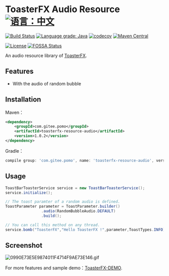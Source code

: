 # ToasterFX Audio Resource [![语言：中文](https://img.shields.io/badge/-%E4%B8%AD%E6%96%87-blue?style=social&logo=markdown)](README.md)

[![Build Status](https://travis-ci.com/Mr-Po/toasterfx-resource-audio.svg?branch=master)](https://travis-ci.com/Mr-Po/toasterfx-resource-audio)
[![Language grade: Java](https://img.shields.io/lgtm/grade/java/github/Mr-Po/toasterfx-resource-audio?logo=lgtm&logoWidth=18)](https://lgtm.com/projects/g/Mr-Po/toasterfx-resource-audio/context:java)
[![codecov](https://codecov.io/gh/Mr-Po/toasterfx-resource-audio/branch/master/graph/badge.svg)](https://codecov.io/gh/Mr-Po/toasterfx-resource-audio)
[![Maven Central](https://img.shields.io/maven-central/v/com.gitee.pomo/toasterfx-resource-audio)](https://search.maven.org/#search|ga|1|com.gitee.pomo.toasterfx-resource-audio)

[![License](https://img.shields.io/github/license/Mr-Po/toasterfx-resource-audio?color=blue)](LICENSE)
[![FOSSA Status](https://app.fossa.com/api/projects/git%2Bgithub.com%2FMr-Po%2Ftoasterfx-resource-audio.svg?type=shield)](https://app.fossa.com/projects/git%2Bgithub.com%2FMr-Po%2Ftoasterfx-resource-audio?ref=badge_shield)

An audio resource library of [ToasterFX](../../../toasterfx).

## Features
* With the audio of random bubble

## Installation

Maven：
```xml
<dependency>
    <groupId>com.gitee.pomo</groupId>
    <artifactId>toasterfx-resource-audio</artifactId>
    <version>1.0.2</version>
</dependency>
```

Gradle：
```groovy
compile group: 'com.gitee.pomo', name: 'toasterfx-resource-audio', version: '1.0.2'
```

## Usage
```java
ToastBarToasterService service = new ToastBarToasterService();
service.initialize();

// The toast paramter of a random audio is defined.
ToastParameter parameter = ToastParameter.builder()
                .audio(RandomBubbleAudio.DEFAULT)
                .build();

// You can call this method on any thread.
service.bomb("ToasterFX","Hello ToasterFX !",parameter,ToastTypes.INFO);
```
## Screenshot
![0990E73E5E9874011F4714F9AE73E146.gif](https://i.loli.net/2020/09/28/RPShGny2mKedi5r.gif)

For more features and sample demo：[ToasterFX-DEMO](../../../toasterfx-demo).